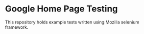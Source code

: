 Google Home Page Testing
============================

This repository holds example tests written using Mozilla selenium framework.
